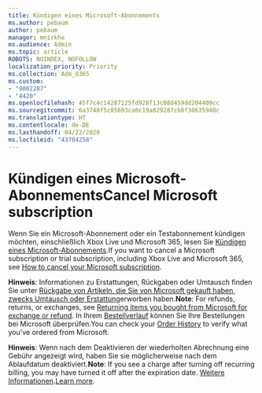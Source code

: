 ```yaml
---
title: Kündigen eines Microsoft-Abonnements
ms.author: pebaum
author: pebaum
manager: mnirkhe
ms.audience: Admin
ms.topic: article
ROBOTS: NOINDEX, NOFOLLOW
localization_priority: Priority
ms.collection: Adm_O365
ms.custom:
- "9002287"
- "4420"
ms.openlocfilehash: 45f7c4c14287125fd928f13c08d459dd204409cc
ms.sourcegitcommit: 6a3748f5c05693ca0c19a829287cb8f30635940c
ms.translationtype: HT
ms.contentlocale: de-DE
ms.lasthandoff: 04/22/2020
ms.locfileid: "43784258"
---
```

# <a name="cancel-microsoft-subscription"></a><span data-ttu-id="8ff6f-102">Kündigen eines Microsoft-Abonnements</span><span class="sxs-lookup"><span data-stu-id="8ff6f-102">Cancel Microsoft subscription</span></span>

<span data-ttu-id="8ff6f-103">Wenn Sie ein Microsoft-Abonnement oder ein Testabonnement kündigen möchten, einschließlich Xbox Live und Microsoft 365, lesen Sie [Kündigen eines Microsoft-Abonnements](https://support.microsoft.com/help/4027815).</span><span class="sxs-lookup"><span data-stu-id="8ff6f-103">If you want to cancel a Microsoft subscription or trial subscription, including Xbox Live and Microsoft 365, see [How to cancel your Microsoft subscription](https://support.microsoft.com/help/4027815).</span></span>

<span data-ttu-id="8ff6f-104">**Hinweis**: Informationen zu Erstattungen, Rückgaben oder Umtausch finden Sie unter [Rückgabe von Artikeln, die Sie von Microsoft gekauft haben, zwecks Umtausch oder Erstattung](https://support.microsoft.com/help/10558)erworben haben.</span><span class="sxs-lookup"><span data-stu-id="8ff6f-104">**Note**: For refunds, returns, or exchanges, see [Returning items you bought from Microsoft for exchange or refund](https://support.microsoft.com/help/10558).</span></span> <span data-ttu-id="8ff6f-105">In Ihrem [Bestellverlauf](https://account.microsoft.com/billing/orders/) können Sie Ihre Bestellungen bei Microsoft überprüfen.</span><span class="sxs-lookup"><span data-stu-id="8ff6f-105">You can check your [Order History](https://account.microsoft.com/billing/orders/) to verify what you've ordered from Microsoft.</span></span> 

<span data-ttu-id="8ff6f-106">**Hinweis**: Wenn nach dem Deaktivieren der wiederholten Abrechnung eine Gebühr angezeigt wird, haben Sie sie möglicherweise nach dem Ablaufdatum deaktiviert.</span><span class="sxs-lookup"><span data-stu-id="8ff6f-106">**Note**: If you see a charge after turning off recurring billing, you may have turned it off after the expiration date.</span></span> <span data-ttu-id="8ff6f-107">[Weitere Informationen](https://support.microsoft.com/help/10640).</span><span class="sxs-lookup"><span data-stu-id="8ff6f-107">[Learn more](https://support.microsoft.com/help/10640).</span></span> 
